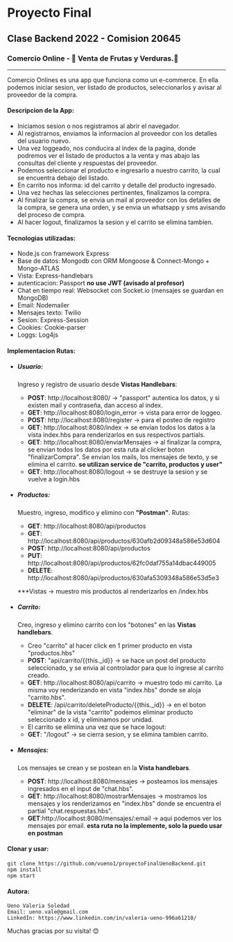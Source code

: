 # Proyecto Final 
## Clase Backend 2022 - Comision 20645

### Comercio Online - :corn: Venta de Frutas y Verduras.:watermelon:
- - -

Comercio Onlines es una app que funciona como un e-commerce. 
En ella podemos iniciar sesion, ver listado de productos, seleccionarlos y avisar al proveedor de la compra. 

#### Descripcion de la App: 
* Iniciamos sesion o nos registramos al abrir el navegador. 
* Al registrarnos, enviamos la informacion al proveedor con los detalles del usuario nuevo. 
* Una vez loggeado, nos conducira al index de la pagina, donde podremos ver el listado de productos a la venta y mas abajo las consultas del cliente y respuestas del proveedor. 
* Podemos seleccionar el producto e ingresarlo a nuestro carrito, la cual se encuentra debajo del listado. 
* En carrito nos informa: id del carrito y detalle del producto ingresado. 
* Una vez hechas las selecciones pertinentes, finalizamos la compra. 
* Al finalizar la compra, se envia un mail al proveedor con los detalles de la compra, se genera una orden, y se envia un whatsapp y sms avisando del proceso de compra. 
* Al hacer logout, finalizamos la sesion y el carrito se elimina tambien.

#### Tecnologias utilizadas: 
* Node.js con framework Express
* Base de datos: Mongodb con ORM Mongoose & Connect-Mongo + Mongo-ATLAS
* Vista: Express-handlebars
* autenticacion: Passport __no use JWT (avisado al profesor)__
* Chat en tiempo real: Websocket con Socket.io (mensajes se guardan en MongoDB)
* Email: Nodemailer
* Mensajes texto: Twilio 
* Sesion: Express-Session 
* Cookies: Cookie-parser
* Loggs: Log4js

#### Implementacion Rutas: 
* ##### Usuario: 
    Ingreso y registro de usuario desde __Vistas Handlebars__: 
    - __POST__: http://localhost:8080/ → "passport" autentica los datos, y si existen mail y contraseña, dan acceso al index.
    - __GET__: http://localhost:8080/login_error → vista para error de loggeo. 
    - __POST__: http://localhost:8080/register → para el posteo de registro 
    - __GET__: http://localhost:8080/index → se envian todos los datos a la vista index.hbs para renderizarlos en sus respectivos partials. 
    - __GET__: http://localhost:8080/enviarMensajes → al finalizar la compra, se envian todos los datos por esta ruta al clicker boton "finalizarCompra". 
    Se envian los mails, los mensajes de texto, y se elimina el carrito. 
    __se utilizan service de "carrito, productos y user"__
    - __GET__: http://localhost:8080/logout → se destruye la sesion y se vuelve a login.hbs

* ##### Productos: 
    Muestro, ingreso, modifico y elimino con __"Postman"__. 
    Rutas: 
    - __GET__: http://localhost:8080/api/productos
    - __GET__: http://localhost:8080/api/productos/630afb2d09348a586e53d604
    - __POST__: http://localhost:8080/api/productos
    - __PUT__: http://localhost:8080/api/productos/62fc0daf755a14dbac449005
    - __DELETE__: http://localhost:8080/api/productos/630afa5309348a586e53d5e3

    ***Vistas → muestro mis productos al renderizarlos en /index.hbs

* ##### Carrito: 
    Creo, ingreso y elimino carrito con los "botones" en las __Vistas handlebars__.
    - Creo "carrito" al hacer click en 1 primer producto en vista "productos.hbs"
    - __POST__: "api/carrito/{{this._id}} → se hace un post del producto seleccionado, y se envia al controlador para que lo ingrese al carrito creado. 
    - __GET__: http://localhost:8080/api/carrito → muestro todo mi carrito. 
    La misma voy renderizando en vista "index.hbs" donde se aloja "carrito.hbs".
    - __DELETE__: /api/carrito/deleteProducto/{{this._id}} → en el boton "eliminar" de la vista "carrito" podemos eliminar producto seleccionado x id, y eliminamos por unidad. 
    - El carrito se elimina una vez que se hace logout: 
     - __GET__: "/logout" → se cierra sesion, y se elimina tambien carrito. 

* ##### Mensajes: 
    Los mensajes se crean y se postean en la __Vista handlebars__. 
    - __POST__: http://localhost:8080/mensajes → posteamos los mensajes ingresados en el input de "chat.hbs".
    - __GET__: http://localhost:8080/mostrarMensajes → mostramos los mensajes y los renderizamos en "index.hbs" donde se encuentra el partial "chat.respuestas.hbs".
    - __GET__:http://localhost:8080/mensajes/:email → aqui podemos ver los mensajes por email. __esta ruta no la implemente, solo la puedo usar en postman__

#### Clonar y usar: 
```
git clone https://github.com/vueno1/proyectoFinalUenoBackend.git
npm install 
npm start
```

#### Autora: 
```
Ueno Valeria Soledad 
Email: ueno.vale@gmail.com
LinkedIn: https://www.linkedin.com/in/valeria-ueno-996a61210/
```
Muchas gracias por su visita! 😊

